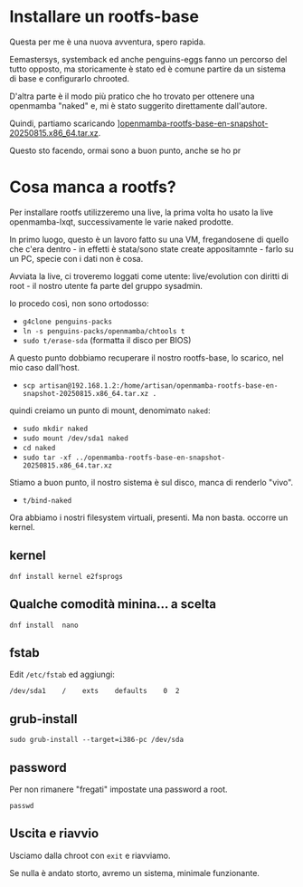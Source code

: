 # Installare un rootfs-base

Questa per me è una nuova avventura, spero rapida.

Eemastersys, systemback ed anche penguins-eggs fanno un percorso del tutto opposto, ma storicamente è stato ed è comune partire da un sistema di base e configurarlo chrooted.

D'altra parte è il modo più pratico che ho trovato per ottenere una openmamba "naked" e, mi è stato suggerito direttamente dall'autore.

Quindi, partiamo scaricando ][openmamba-rootfs-base-en-snapshot-20250815.x86_64.tar.xz]().

Questo sto facendo, ormai sono a buon punto, anche se ho pr

# Cosa manca a rootfs?
Per installare rootfs utilizzeremo una live, la prima volta ho usato la live openmamba-lxqt, successivamente le varie naked prodotte.

In primo luogo, questo è un lavoro fatto su una VM, fregandosene di quello che c'era dentro - in effetti è stata/sono state create appositamnte - farlo su un PC, specie con i dati non è cosa.

Avviata la live, ci troveremo loggati come utente: live/evolution con diritti di root - il nostro utente fa parte del gruppo sysadmin.

Io procedo così, non sono ortodosso:
* `g4clone penguins-packs`
* `ln -s penguins-packs/openmamba/chtools t`
* `sudo t/erase-sda` (formatta il disco per BIOS)

A questo punto dobbiamo recuperare il nostro rootfs-base, lo scarico, nel mio caso dall'host.

* `scp artisan@192.168.1.2:/home/artisan/openmamba-rootfs-base-en-snapshot-20250815.x86_64.tar.xz .`

quindi creiamo un punto di mount, denomimato `naked`:
* `sudo mkdir naked`
* `sudo mount /dev/sda1 naked`
* `cd naked`
* `sudo tar -xf ../openmamba-rootfs-base-en-snapshot-20250815.x86_64.tar.xz`

Stiamo a buon punto, il nostro sistema è sul disco, manca di renderlo "vivo".

* `t/bind-naked`

Ora abbiamo i nostri filesystem virtuali, presenti. Ma non basta. occorre un kernel.

## kernel
```
dnf install kernel e2fsprogs
```

## Qualche comodità minina... a scelta
```
dnf install  nano
```

## fstab
Edit `/etc/fstab` ed aggiungi:
```
/dev/sda1    /    exts    defaults    0  2
```

## grub-install
```
sudo grub-install --target=i386-pc /dev/sda
```

## password
Per non rimanere "fregati" impostate una password a root.
```
passwd
```

## Uscita e riavvio
Usciamo dalla chroot con `exit` e riavviamo. 

Se nulla     è andato storto, avremo un sistema, minimale funzionante.


